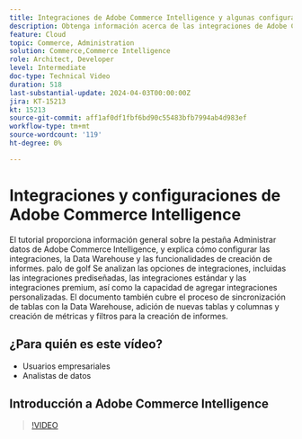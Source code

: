 ```yaml
---
title: Integraciones de Adobe Commerce Intelligence y algunas configuraciones básicas
description: Obtenga información acerca de las integraciones de Adobe Commerce Intelligence y algunas configuraciones que ayudan a crear informes y paneles
feature: Cloud
topic: Commerce, Administration
solution: Commerce,Commerce Intelligence
role: Architect, Developer
level: Intermediate
doc-type: Technical Video
duration: 518
last-substantial-update: 2024-04-03T00:00:00Z
jira: KT-15213
kt: 15213
source-git-commit: aff1af0df1fbf6bd90c55483bfb7994ab4d983ef
workflow-type: tm+mt
source-wordcount: '119'
ht-degree: 0%

---
```


# Integraciones y configuraciones de Adobe Commerce Intelligence

El tutorial proporciona información general sobre la pestaña Administrar datos de Adobe Commerce Intelligence, y explica cómo configurar las integraciones, la Data Warehouse y las funcionalidades de creación de informes. palo de golf
Se analizan las opciones de integraciones, incluidas las integraciones prediseñadas, las integraciones estándar y las integraciones premium, así como la capacidad de agregar integraciones personalizadas.
El documento también cubre el proceso de sincronización de tablas con la Data Warehouse, adición de nuevas tablas y columnas y creación de métricas y filtros para la creación de informes.

## ¿Para quién es este vídeo?

- Usuarios empresariales
- Analistas de datos

## Introducción a Adobe Commerce Intelligence

>[!VIDEO](https://video.tv.adobe.com/v/3428101?learn=on)
